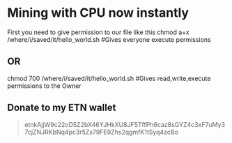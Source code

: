 # Mining with CPU now instantly

First you need to give permission to our file like this
  chmod a+x /where/i/saved/it/hello_world.sh   #Gives everyone execute permissions
## OR
  chmod 700 /where/i/saved/it/hello_world.sh   #Gives read,write,execute permissions to the Owner

## Donate to my ETN wallet
>etnkAjjW9c22oD5Z2bX46YJHkXU8JF5TffPh6caz8sGYZ4c3xF7uMy37cjZNJRKbNq4pc3r5Zs79FE9Zhs2qgmfK1tSyq4zcBo
